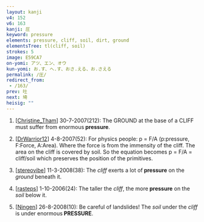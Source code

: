 ```yaml
---
layout: kanji
v4: 152
v6: 163
kanji: 圧
keyword: pressure
elements: pressure, cliff, soil, dirt, ground
elementsTree: tl(cliff, soil)
strokes: 5
image: E59CA7
on-yomi: アツ、エン、オウ
kun-yomi: お.す、へ.す、おさ.える、お.さえる
permalink: /圧/
redirect_from:
 - /163/
prev: 吐
next: 埼
heisig: ""
---
```


1) [<a href="http://kanji.koohii.com/profile/Christine_Tham">Christine_Tham</a>] 30-7-2007(212): The GROUND at the base of a CLIFF must suffer from enormous<strong> pressure</strong>.

2) [<a href="http://kanji.koohii.com/profile/DrWarrior12">DrWarrior12</a>] 4-8-2007(52): For physics people: p = F/A (p:pressure, F:Force, A:Area). Where the force is from the immensity of the cliff. The area on the cliff is covered by soil. So the equation becomes p = F/A = cliff/soil which preserves the position of the primitives.

3) [<a href="http://kanji.koohii.com/profile/stereovibe">stereovibe</a>] 11-3-2008(38): The <em>cliff</em> exerts a lot of<strong> pressure</strong> on the <em>ground</em> beneath it.

4) [<a href="http://kanji.koohii.com/profile/rasteps">rasteps</a>] 1-10-2006(24): The taller the <em>cliff</em>, the more<strong> pressure</strong> on the <em>soil</em> below it.

5) [<a href="http://kanji.koohii.com/profile/Ningen">Ningen</a>] 26-8-2008(10): Be careful of landslides! The <em>soil</em> under the <em>cliff</em> is under enormous<strong> PRESSURE</strong>.

